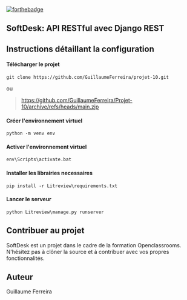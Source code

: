 [![forthebadge](https://forthebadge.com/images/badges/made-with-python.svg)](https://forthebadge.com)

## SoftDesk: API RESTful avec Django REST


## Instructions détaillant la configuration
#### Télécharger le projet
```
git clone https://github.com/GuillaumeFerreira/projet-10.git
```
ou

> https://github.com/GuillaumeFerreira/Projet-10/archive/refs/heads/main.zip

#### Créer l'environnement virtuel
```
python -m venv env
```
#### Activer l'environnement virtuel
```
env\Scripts\activate.bat
```
#### Installer les librairies necessaires
```
pip install -r Litreview\requirements.txt
```
#### Lancer le serveur
```
python Litreview\manage.py runserver
```

## Contribuer au projet

SoftDesk est un projet dans le cadre de la formation Openclassrooms. N'hésitez pas à clôner la source et à contribuer avec vos propres fonctionnalités.

## Auteur

Guillaume Ferreira


